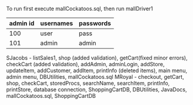To run first execute mallCockatoos.sql, then run mallDriver1

admin id | usernames | passwords
---------|-----------|------------
100      | user      |   pass
101 	 |admin	     |   admin

SJacobs
    - listSales1, shop (added validation), getCart(fixed minor errors), checkCart 
	(added validation), addAdmin, adminLogin, addStore, updateItem, addCustomer,
	addItem, printInfo (deleted items), main menu, admin menu, DBUtilities,
	mallCockatoos.sql
MRoyal 
    - checkout, getCart, shop, checkCart, storedProcs, searchName, searchItem,
	printInfo, printStore, database connection, ShoppingCartDB, DBUtilities,
	JavaDocs, mallCockatoos.sql, ShoppingCartDB





